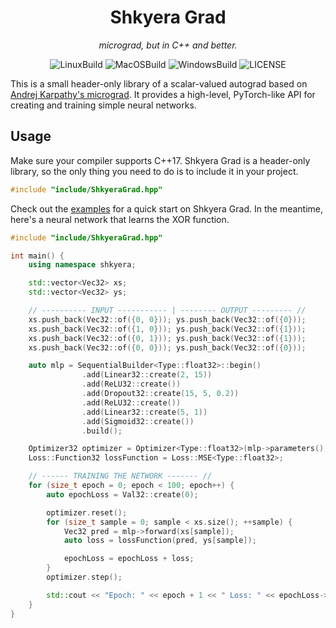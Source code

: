 <div align="center">
 
<h1>Shkyera Grad</h1>

<i>
 micrograd, but in C++ and better.
</i>
<p></p>

![LinuxBuild](https://github.com/fszewczyk/shkyera-engine/actions/workflows/linux.yml/badge.svg) 
![MacOSBuild](https://github.com/fszewczyk/shkyera-engine/actions/workflows/macos.yml/badge.svg) 
![WindowsBuild](https://github.com/fszewczyk/shkyera-grad/actions/workflows/windows.yml/badge.svg) 
![LICENSE](https://img.shields.io/badge/license-Beerware-yellow)

</div>

This is a small header-only library of a scalar-valued autograd based on [Andrej Karpathy's micrograd](https://github.com/karpathy/micrograd). It provides a high-level, PyTorch-like API for creating and training simple neural networks.

## Usage

Make sure your compiler supports C++17. Shkyera Grad is a header-only library, so the only thing you need to do is to include it in your project.

```cpp
#include "include/ShkyeraGrad.hpp"
```

Check out the [examples](examples/README.md) for a quick start on Shkyera Grad. In the meantime, here's a neural network that learns the XOR function.

```cpp
#include "include/ShkyeraGrad.hpp"

int main() {
    using namespace shkyera;

    std::vector<Vec32> xs;
    std::vector<Vec32> ys;

    // ---------- INPUT ----------- | -------- OUTPUT --------- //
    xs.push_back(Vec32::of({0, 0})); ys.push_back(Vec32::of({0}));
    xs.push_back(Vec32::of({1, 0})); ys.push_back(Vec32::of({1}));
    xs.push_back(Vec32::of({0, 1})); ys.push_back(Vec32::of({1}));
    xs.push_back(Vec32::of({0, 0})); ys.push_back(Vec32::of({0}));

    auto mlp = SequentialBuilder<Type::float32>::begin()
                .add(Linear32::create(2, 15))
                .add(ReLU32::create())
                .add(Dropout32::create(15, 5, 0.2))
                .add(ReLU32::create())
                .add(Linear32::create(5, 1))
                .add(Sigmoid32::create())
                .build();

    Optimizer32 optimizer = Optimizer<Type::float32>(mlp->parameters(), 0.1);
    Loss::Function32 lossFunction = Loss::MSE<Type::float32>;

    // ------ TRAINING THE NETWORK ------- //
    for (size_t epoch = 0; epoch < 100; epoch++) {
        auto epochLoss = Val32::create(0);

        optimizer.reset();
        for (size_t sample = 0; sample < xs.size(); ++sample) {
            Vec32 pred = mlp->forward(xs[sample]);
            auto loss = lossFunction(pred, ys[sample]);

            epochLoss = epochLoss + loss;
        }
        optimizer.step();

        std::cout << "Epoch: " << epoch + 1 << " Loss: " << epochLoss->getValue() << std::endl;
    }
}
```
